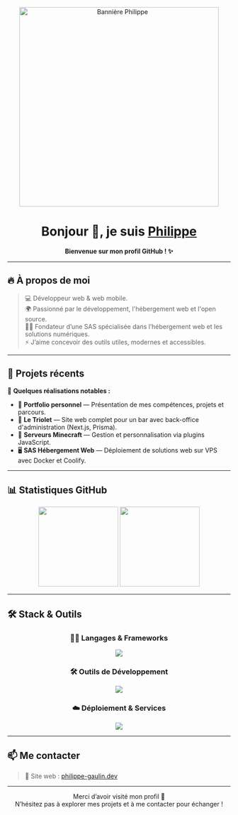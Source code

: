 <!-- Bannière -->
<p align="center">
  <img src="https://i.imgur.com/PGh5AtC.gif" width="450" alt="Bannière Philippe">
</p>

<h1 align="center">Bonjour 👋, je suis <a target="_blank" href="https://portfolio.philippe-gaulin.dev/">Philippe</a></h1>
<p align="center"><strong>Bienvenue sur mon profil GitHub ! ✨</strong></p>

---

## 🔥 À propos de moi

> 💻 Développeur web & web mobile.  
> 🌍 Passionné par le développement, l'hébergement web et l'open source.  
> 👨‍💻 Fondateur d’une SAS spécialisée dans l’hébergement web et les solutions numériques.  
> ⚡ J’aime concevoir des outils utiles, modernes et accessibles.

---

## 🚀 Projets récents

📌 **Quelques réalisations notables :**

- 🎨 **Portfolio personnel** — Présentation de mes compétences, projets et parcours.
- 🍻 **Le Triolet** — Site web complet pour un bar avec back-office d'administration (Next.js, Prisma).
- 🧩 **Serveurs Minecraft** — Gestion et personnalisation via plugins JavaScript.
- 🖥️ **SAS Hébergement Web** — Déploiement de solutions web sur VPS avec Docker et Coolify.

---

## 📊 Statistiques GitHub

<p align="center">
  <img height="180em" src="https://github-readme-stats.vercel.app/api?username=PHlLlPPE&theme=radical&show_icons=true&cache_seconds=1" />
  <img height="180em" src="https://github-readme-stats.vercel.app/api/top-langs/?username=PHlLlPPE&layout=compact&theme=radical&cache_seconds=1" />
</p>

---

## 🛠️ Stack & Outils

<h3 align="center">👨‍💻 Langages & Frameworks</h3>
<p align="center">
  <img src="https://skillicons.dev/icons?i=js,ts,react,nextjs,html,css,sass,php,mysql,prisma,nodejs,tailwind,electron" />
</p>

<h3 align="center">🛠️ Outils de Développement</h3>
<p align="center">
  <img src="https://skillicons.dev/icons?i=vscode,git,github,gitlab,docker,figma,linux,debian,bash" />
</p>

<h3 align="center">☁️ Déploiement & Services</h3>
<p align="center">
  <img src="https://skillicons.dev/icons?i=netlify,vercel,nginx,apache" />
</p>

---

## 📫 Me contacter

> 🔗 Site web : [philippe-gaulin.dev](https://philippe-gaulin.dev)  

---

<p align="center">
  Merci d’avoir visité mon profil 🙏 <br/>
  N’hésitez pas à explorer mes projets et à me contacter pour échanger !
</p>
